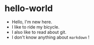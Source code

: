 # hello-world
- Hello, I'm new here.
- I like to ride my bicycle.
- I also like to read about git.
- I don't know anything about `markdown` !
